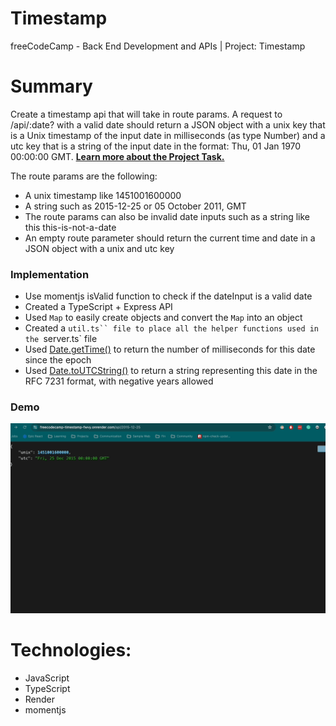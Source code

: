 # Timestamp

freeCodeCamp - Back End Development and APIs | Project: Timestamp

# Summary

Create a timestamp api that will take in route params. A request to /api/:date? with a valid date should return a JSON object with a unix key that is a Unix timestamp of the input date in milliseconds (as type Number) and a utc key that is a string of the input date in the format: Thu, 01 Jan 1970 00:00:00 GMT.
**[Learn more about the Project Task.](https://www.freecodecamp.org/learn/back-end-development-and-apis/back-end-development-and-apis-projects/timestamp-microservice)**

The route params are the following:

-   A unix timestamp like 1451001600000
-   A string such as 2015-12-25 or 05 October 2011, GMT
-   The route params can also be invalid date inputs such as a string like this this-is-not-a-date
-   An empty route parameter should return the current time and date in a JSON object with a unix and utc key

### Implementation

-   Use momentjs isValid function to check if the dateInput is a valid date
-   Created a TypeScript + Express API
-   Used `Map` to easily create objects and convert the `Map` into an object
-   Created a ` util.ts`` file to place all the helper functions used in the  `server.ts` file
-   Used [Date.getTime()](https://developer.mozilla.org/en-US/docs/Web/JavaScript/Reference/Global_Objects/Date/getTime) to return the number of milliseconds for this date since the epoch
-   Used [Date.toUTCString()](https://developer.mozilla.org/en-US/docs/Web/JavaScript/Reference/Global_Objects/Date/toUTCString) to return a string representing this date in the RFC 7231 format, with negative years allowed

### Demo

<img alt="Timestamp Demo" src="./timestamp_demo.gif" width="600" />

# Technologies:

-   JavaScript
-   TypeScript
-   Render
-   momentjs

